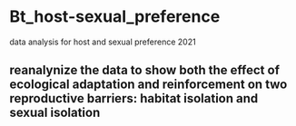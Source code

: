 # Bt_host-sexual_preference
data analysis for host and sexual preference 2021
## reanalynize the data to show both the effect of ecological adaptation and reinforcement on two reproductive barriers: habitat isolation and sexual isolation ####
